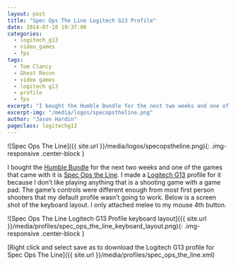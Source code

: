 ```yaml
---
layout: post
title: "Spec Ops The Line Logitech G13 Profile"
date: 2014-07-10 19:37:00
categories:
  - logitech_g13
  - video_games
  - fps
tags:
  - Tom Clancy
  - Ghost Recon
  - video games
  - logitech g13
  - profile
  - fps
excerpt: "I bought the Humble Bundle for the next two weeks and one of the games that came with it is Spec Ops the Line. I made a Logitech G13 profile for it because I don’t like playing anything that is a shooting game with a game pad."
excerpt-img: "/media/logos/specopstheline.png"
author: "Jason Hardin"
pageclass: logitechg13
---
```

![Spec Ops The Line]({{ site.url }}/media/logos/specopstheline.png){: .img-responsive .center-block }

I bought the [Humble Bundle](https://www.humblebundle.com/) for the next two weeks and one of the games that came with it is [Spec Ops the Line](http://www.specopstheline.com/us/). I made a [Logitech G13](http://gaming.logitech.com/en-us/product/g13-advanced-gameboard) profile for it because I don’t like playing anything that is a shooting game with a game pad. The game’s controls were different enough from most first person shooters that my default profile wasn’t going to work. Below is a screen shot of the keyboard layout. I only attached melee to my mouse 4th button.

![Spec Ops The Line Logitech G13 Profile keyboard layout]({{ site.url }}/media/profiles/spec_ops_the_line_keyboard_layout.png){: .img-responsive .center-block }

[Right click and select save as to download the Logitech G13 profile for Spec Ops The Line]({{ site.url }}/media/profiles/spec_ops_the_line.xml)
